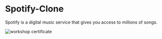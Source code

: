 # Spotify-Clone
Spotify is a digital music service that gives you access to millions of songs.

<img src="https://drive.google.com/file/d/1kM36tk6B-YpVTypo1Pp7c2mZwbbLOgbU/view?usp=sharing" alt="workshop certificate">
